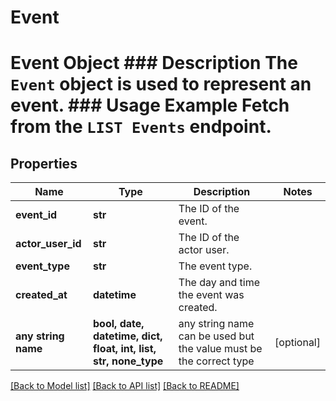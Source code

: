 # Event

# Event Object ### Description The `Event` object is used to represent an event.  ### Usage Example Fetch from the `LIST Events` endpoint.

## Properties
Name | Type | Description | Notes
------------ | ------------- | ------------- | -------------
**event_id** | **str** | The ID of the event. | 
**actor_user_id** | **str** | The ID of the actor user. | 
**event_type** | **str** | The event type. | 
**created_at** | **datetime** | The day and time the event was created. | 
**any string name** | **bool, date, datetime, dict, float, int, list, str, none_type** | any string name can be used but the value must be the correct type | [optional]

[[Back to Model list]](../README.md#documentation-for-models) [[Back to API list]](../README.md#documentation-for-api-endpoints) [[Back to README]](../README.md)


